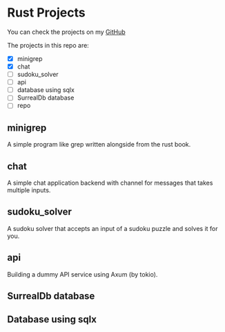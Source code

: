 # Rust Projects

You can check the projects on my
[GitHub](https://github.com/hegde-atri/rust_projects)

The projects in this repo are:

- [x] minigrep
- [x] chat
- [ ] sudoku_solver
- [ ] api
- [ ] database using sqlx
- [ ] SurrealDb database
- [ ] repo

## minigrep

A simple program like grep written alongside from the rust book.

## chat

A simple chat application backend with channel for messages that takes multiple inputs.

## sudoku_solver

A sudoku solver that accepts an input of a sudoku puzzle and solves it for you.

## api

Building a dummy API service using Axum (by tokio).

## SurrealDb database

## Database using sqlx
